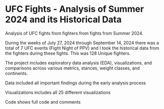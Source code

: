 # UFC Fights - Analysis of Summer 2024 and its Historical Data
Analysis of UFC fights from fighters from fights from Summer 2024.

During the weeks of July 27, 2024 through September 14, 2024 there was a total of 7 UFC events (Fight Night of PPV) and I took the historical data from the fighters during these fights. This was 128 Unique fighters. 

The project includes exploratory data analysis (EDA), visualizations, and comparisons across various metrics, stances, weight classes, and continents.

Data included all important findings during the early analysis process

Visualizations includes all 25 different visualizations

Code shows full code and comments 

